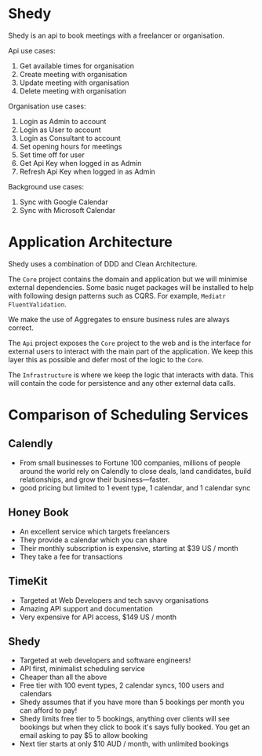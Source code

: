 # Shedy
Shedy is an api to book meetings with a freelancer or organisation.

Api use cases:
1. Get available times for organisation
2. Create meeting with organisation
3. Update meeting with organisation
4. Delete meeting with organisation

Organisation use cases:
1. Login as Admin to account
2. Login as User to account
3. Login as Consultant to account
4. Set opening hours for meetings
5. Set time off for user
6. Get Api Key when logged in as Admin
7. Refresh Api Key when logged in as Admin

Background use cases:
1. Sync with Google Calendar
2. Sync with Microsoft Calendar

# Application Architecture
Shedy uses a combination of DDD and Clean Architecture.

The `Core` project contains the domain and application
but we will minimise external dependencies. Some basic nuget
packages will be installed to help with following
design patterns such as CQRS. For example, `Mediatr` 
`FluentValidation`.

We make the use of Aggregates to ensure business 
rules are always correct.

The `Api` project exposes the `Core` project to the web 
and is the interface for external users to interact
with the main part of the application. We keep this layer
this as possible and defer most of the logic to the `Core`.

The `Infrastructure` is where we keep the logic that 
interacts with data. This will contain the code for
persistence and any other external data calls. 

# Comparison of Scheduling Services

## Calendly
- From small businesses to Fortune 100 companies, 
millions of people around the world rely on Calendly to close deals, 
land candidates, build relationships, and grow their business—faster.
- good pricing but limited to 1 event type, 1 calendar, and 1 calendar sync

## Honey Book
- An excellent service which targets freelancers
- They provide a calendar which you can share
- Their monthly subscription is expensive, starting at $39 US / month
- They take a fee for transactions

## TimeKit
- Targeted at Web Developers and tech savvy organisations
- Amazing API support and documentation
- Very expensive for API access, $149 US / month

## Shedy
- Targeted at web developers and software engineers!
- API first, minimalist scheduling service
- Cheaper than all the above
- Free tier with 100 event types, 2 calendar syncs, 100 users and calendars
- Shedy assumes that if you have more than 5 bookings per month you can afford to pay!
- Shedy limits free tier to 5 bookings, anything over clients will see bookings but when they
click to book it's says fully booked. You get an email asking to pay $5 to allow booking
- Next tier starts at only $10 AUD / month, with unlimited bookings
